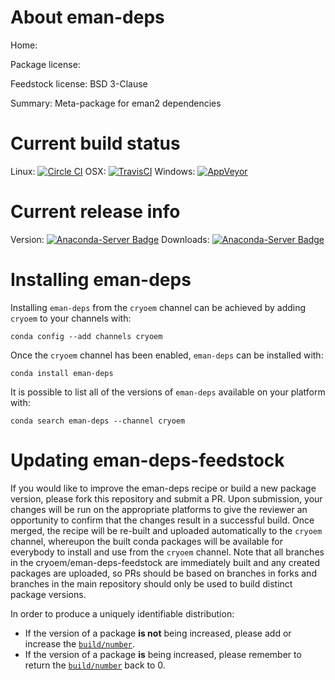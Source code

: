 About eman-deps
===============

Home: 

Package license: 

Feedstock license: BSD 3-Clause

Summary: Meta-package for eman2 dependencies



Current build status
====================

Linux: [![Circle CI](https://circleci.com/gh/cryoem/eman-deps-feedstock.svg?style=shield)](https://circleci.com/gh/cryoem/eman-deps-feedstock)
OSX: [![TravisCI](https://travis-ci.org/cryoem/eman-deps-feedstock.svg?branch=master)](https://travis-ci.org/cryoem/eman-deps-feedstock)
Windows: [![AppVeyor](https://ci.appveyor.com/api/projects/status/github/cryoem/eman-deps-feedstock?svg=True)](https://ci.appveyor.com/project/cryoem/eman-deps-feedstock/branch/master)

Current release info
====================
Version: [![Anaconda-Server Badge](https://anaconda.org/cryoem/eman-deps/badges/version.svg)](https://anaconda.org/cryoem/eman-deps)
Downloads: [![Anaconda-Server Badge](https://anaconda.org/cryoem/eman-deps/badges/downloads.svg)](https://anaconda.org/cryoem/eman-deps)

Installing eman-deps
====================

Installing `eman-deps` from the `cryoem` channel can be achieved by adding `cryoem` to your channels with:

```
conda config --add channels cryoem
```

Once the `cryoem` channel has been enabled, `eman-deps` can be installed with:

```
conda install eman-deps
```

It is possible to list all of the versions of `eman-deps` available on your platform with:

```
conda search eman-deps --channel cryoem
```




Updating eman-deps-feedstock
============================

If you would like to improve the eman-deps recipe or build a new
package version, please fork this repository and submit a PR. Upon submission,
your changes will be run on the appropriate platforms to give the reviewer an
opportunity to confirm that the changes result in a successful build. Once
merged, the recipe will be re-built and uploaded automatically to the
`cryoem` channel, whereupon the built conda packages will be available for
everybody to install and use from the `cryoem` channel.
Note that all branches in the cryoem/eman-deps-feedstock are
immediately built and any created packages are uploaded, so PRs should be based
on branches in forks and branches in the main repository should only be used to
build distinct package versions.

In order to produce a uniquely identifiable distribution:
 * If the version of a package **is not** being increased, please add or increase
   the [``build/number``](http://conda.pydata.org/docs/building/meta-yaml.html#build-number-and-string).
 * If the version of a package **is** being increased, please remember to return
   the [``build/number``](http://conda.pydata.org/docs/building/meta-yaml.html#build-number-and-string)
   back to 0.